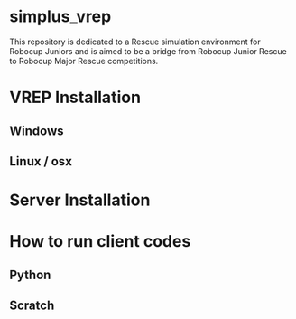 # simplus_vrep
This repository is dedicated to a Rescue simulation environment for Robocup Juniors and is aimed to be a bridge from Robocup Junior Rescue to Robocup Major Rescue competitions.


# VREP Installation
## Windows

## Linux / osx

# Server Installation

# How to run client codes

## Python

## Scratch
